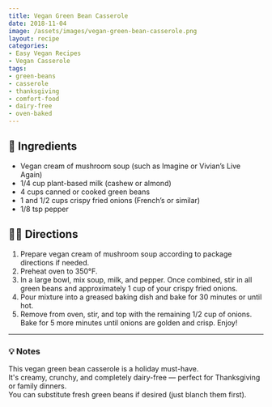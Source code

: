 ```yaml
---
title: Vegan Green Bean Casserole
date: 2018-11-04
image: /assets/images/vegan-green-bean-casserole.png
layout: recipe
categories:
- Easy Vegan Recipes
- Vegan Casserole
tags:
- green-beans
- casserole
- thanksgiving
- comfort-food
- dairy-free
- oven-baked
---
```


## 🧾 Ingredients

- Vegan cream of mushroom soup (such as Imagine or Vivian’s Live Again)
- 1/4 cup plant-based milk (cashew or almond)
- 4 cups canned or cooked green beans
- 1 and 1/2 cups crispy fried onions (French’s or similar)
- 1/8 tsp pepper

## 👩‍🍳 Directions

1. Prepare vegan cream of mushroom soup according to package directions if needed.
2. Preheat oven to 350°F.
3. In a large bowl, mix soup, milk, and pepper. Once combined, stir in all green beans and approximately 1 cup of your crispy fried onions.
4. Pour mixture into a greased baking dish and bake for 30 minutes or until hot.
5. Remove from oven, stir, and top with the remaining 1/2 cup of onions. Bake for 5 more minutes until onions are golden and crisp. Enjoy!


---

### 💡 Notes

This vegan green bean casserole is a holiday must-have.  
It's creamy, crunchy, and completely dairy-free — perfect for Thanksgiving or family dinners.  
You can substitute fresh green beans if desired (just blanch them first).
